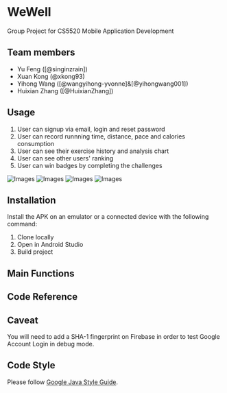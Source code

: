 # WeWell

Group Project for CS5520 Mobile Application Development

## Team members

-   Yu Feng ([@singinzrain])
-   Xuan Kong (@xkong93)
-   Yihong Wang ([@wangyihong-yvonne]&[@yihongwang001])
-   Huixian Zhang ([@HuixianZhang])

## Usage

1. User can signup via email, login and reset password
2. User can record runnning time, distance, pace and calories consumption
3. User can see their exercise history and analysis chart
4. User can see other users' ranking
5. User can win badges by completing the challenges

![Images](https://github.com/singinzrain/WeWell/blob/main/demo/login.png)
![Images](https://github.com/singinzrain/WeWell/blob/main/demo/run.png)
![Images](https://github.com/singinzrain/WeWell/blob/main/demo/history.png)
![Images](https://github.com/singinzrain/WeWell/blob/main/demo/badge.png)

## Installation

Install the APK on an emulator or a connected device with the following command:

1. Clone locally
2. Open in Android Studio
3. Build project

## Main Functions


## Code Reference

## Caveat
You will need to add a SHA-1 fingerprint on Firebase in order to test Google Account Login in debug mode. 

## Code Style

Please follow [Google Java Style Guide](https://google.github.io/styleguide/javaguide.html).
